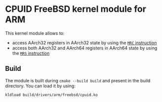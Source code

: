 # CPUID FreeBSD kernel module for ARM

This kernel module allows to:
- access AArch32 registers in AArch32 state by using the [`MRC` instruction](https://developer.arm.com/documentation/dui0489/i/arm-and-thumb-instructions/mrc-and-mrc2)
- access both AArch32 and AArch64 registers in AArch64 state by using the [`MRS` instruction](https://developer.arm.com/documentation/dui0473/m/arm-and-thumb-instructions/mrs--system-coprocessor-register-to-arm-register-)

## Build

The module is built during `cmake --build build` and present in the build directory. You can load it by using:
```shell
kldload build/drivers/arm/freebsd/cpuid.ko
```
